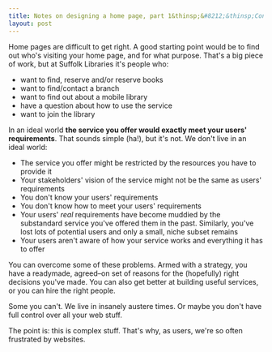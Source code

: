 ```yaml
---
title: Notes on designing a home page, part 1&thinsp;&#8212;&thinsp;Context
layout: post
---
```


Home pages are difficult to get right. A good starting point would be to find out who's visiting your home page, and for what purpose. That's a big piece of work, but at Suffolk Libraries it's people who:

- want to find, reserve and/or reserve books
- want to find/contact a branch
- want to find out about a mobile library
- have a question about how to use the service
- want to join the library

In an ideal world **the service you offer would exactly meet your users' requirements**. That sounds simple (ha!), but it's not. We don't live in an ideal world:

- The service you offer might be restricted by the resources you have to provide it
- Your stakeholders' vision of the service might not be the same as users' requirements
- You don't know your users' requirements
- You don't know how to meet your users' requirements
- Your users' _real_ requirements have become muddied by the substandard service you've offered them in the past. Similarly, you've lost lots of potential users and only a small, niche subset remains
- Your users aren't aware of how your service works and everything it has to offer

You can overcome some of these problems. Armed with a strategy, you have a readymade, agreed&#8211;on set of reasons for the (hopefully) right decisions you've made. You can also get better at building useful services, or you can hire the right people.

Some you can't. We live in insanely austere times. Or maybe you don't have full control over all your web stuff.

The point is: this is complex stuff. That's why, as users, we're so often frustrated by websites.





